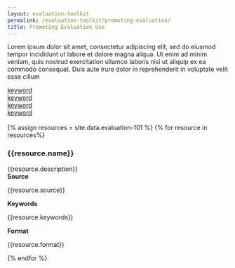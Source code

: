 ```yaml
---
layout: evaluation-toolkit
permalink: /evaluation-toolkit/promoting-evaluation/
title: Promoting Evaluation Use
---
```

<p>Lorem ipsum dolor sit amet, consectetur adipiscing elit, sed do eiusmod tempor incididunt ut labore et dolore magna aliqua. Ut enim ad minim veniam, quis nostrud exercitation ullamco laboris nisi ut aliquip ex ea commodo consequat. Duis aute irure dolor in reprehenderit in voluptate velit esse cillum</p>
<div class="grid-row grid-gap">
	<div class="grid-col-3 tablet:grid-col-3">
		<a class="usa-button btn-primary border-0 padding-left-6 padding-right-6" href="{{site.baseurl}}/about/" aria-label="keyword">keyword</a>
	</div>
	<div class="grid-col-3 tablet:grid-col-3">
		<a class="usa-button btn-primary border-0 padding-left-6 padding-right-6" href="{{site.baseurl}}/about/" aria-label="keyword">keyword</a>
	</div>
	<div class="grid-col-3 tablet:grid-col-3">
		<a class="usa-button btn-primary border-0 padding-left-6 padding-right-6" href="{{site.baseurl}}/about/" aria-label="keyword">keyword</a>
	</div>
	<div class="grid-col-3 tablet:grid-col-3">
		<a class="usa-button btn-primary border-0 padding-left-6 padding-right-6" href="{{site.baseurl}}/about/" aria-label="keyword">keyword</a>
	</div>
</div>
<br>
{% assign resources = site.data.evaluation-101 %}
{% for resource in resources%}
<div class="event-card padding-bottom-3 margin-top-1">
	<div class="grid-row clearfix shadow-5 radius-lg bg-white padding-2 flex-align-center">
		<div class="tablet:grid-col-12">
			<h3 class="title text-no-underline">{{resource.name}}</h3>
			<div class="text-base margin-bottom-1">
				<div class="margin-top-neg-105">
					{{resource.description}}
				</div>
			</div>
		</div>
		<div class="grid-row tablet:grid-col-12">
			<div class="grid-col-4 tablet:grid-col-4">
			<strong>Source</strong>
			<p class="margin-top-0">{{resource.source}}</p>
			</div>
			<div class="grid-col-4 tablet:grid-col-4">
			<strong>Keywords</strong>
			<p class="margin-top-0">{{resource.keywords}}</p>
			</div>
			<div class="grid-col-4 tablet:grid-col-4">
			<strong>Format</strong>
			<p class="margin-top-0">{{resource.format}}</p>
			</div>
		</div>
	</div>
</div>
{% endfor %}